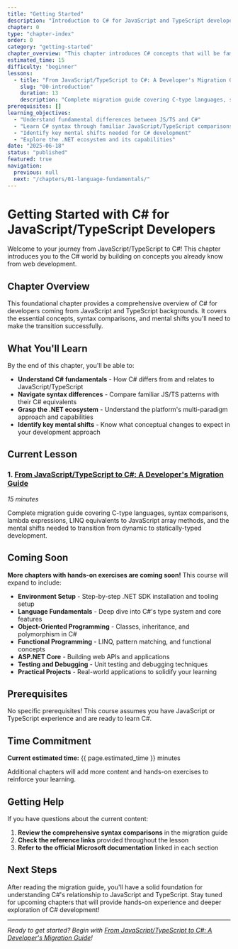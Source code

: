 ```yaml
---
title: "Getting Started"
description: "Introduction to C# for JavaScript and TypeScript developers"
chapter: 0
type: "chapter-index"
order: 0
category: "getting-started"
chapter_overview: "This chapter introduces C# concepts that will be familiar to JavaScript and TypeScript developers, setting the foundation for your migration journey."
estimated_time: 15
difficulty: "beginner"
lessons:
  - title: "From JavaScript/TypeScript to C#: A Developer's Migration Guide"
    slug: "00-introduction"
    duration: 13
    description: "Complete migration guide covering C-type languages, syntax comparisons, and mental shifts needed"
prerequisites: []
learning_objectives:
  - "Understand fundamental differences between JS/TS and C#"
  - "Learn C# syntax through familiar JavaScript/TypeScript comparisons"
  - "Identify key mental shifts needed for C# development"
  - "Explore the .NET ecosystem and its capabilities"
date: "2025-06-18"
status: "published"
featured: true
navigation:
  previous: null
  next: "/chapters/01-language-fundamentals/"
---
```


# Getting Started with C# for JavaScript/TypeScript Developers

Welcome to your journey from JavaScript/TypeScript to C#! This chapter introduces you to the C# world by building on concepts you already know from web development.

## Chapter Overview

This foundational chapter provides a comprehensive overview of C# for developers coming from JavaScript and TypeScript backgrounds. It covers the essential concepts, syntax comparisons, and mental shifts you'll need to make the transition successfully.

## What You'll Learn

By the end of this chapter, you'll be able to:

- **Understand C# fundamentals** - How C# differs from and relates to JavaScript/TypeScript
- **Navigate syntax differences** - Compare familiar JS/TS patterns with their C# equivalents
- **Grasp the .NET ecosystem** - Understand the platform's multi-paradigm approach and capabilities
- **Identify key mental shifts** - Know what conceptual changes to expect in your development approach

## Current Lesson

### 1. [From JavaScript/TypeScript to C#: A Developer's Migration Guide](00-introduction)

_15 minutes_

Complete migration guide covering C-type languages, syntax comparisons, lambda expressions, LINQ equivalents to JavaScript array methods, and the mental shifts needed to transition from dynamic to statically-typed development.

## Coming Soon

**More chapters with hands-on exercises are coming soon!** This course will expand to include:

- **Environment Setup** - Step-by-step .NET SDK installation and tooling setup
- **Language Fundamentals** - Deep dive into C#'s type system and core features
- **Object-Oriented Programming** - Classes, inheritance, and polymorphism in C#
- **Functional Programming** - LINQ, pattern matching, and functional concepts
- **ASP.NET Core** - Building web APIs and applications
- **Testing and Debugging** - Unit testing and debugging techniques
- **Practical Projects** - Real-world applications to solidify your learning

## Prerequisites

No specific prerequisites! This course assumes you have JavaScript or TypeScript experience and are ready to learn C#.

## Time Commitment

**Current estimated time:** {{ page.estimated_time }} minutes

Additional chapters will add more content and hands-on exercises to reinforce your learning.

## Getting Help

If you have questions about the current content:

1. **Review the comprehensive syntax comparisons** in the migration guide
2. **Check the reference links** provided throughout the lesson
3. **Refer to the official Microsoft documentation** linked in each section

## Next Steps

After reading the migration guide, you'll have a solid foundation for understanding C#'s relationship to JavaScript and TypeScript. Stay tuned for upcoming chapters that will provide hands-on experience and deeper exploration of C# development!

---

_Ready to get started? Begin with [From JavaScript/TypeScript to C#: A Developer's Migration Guide](00-introduction)!_
